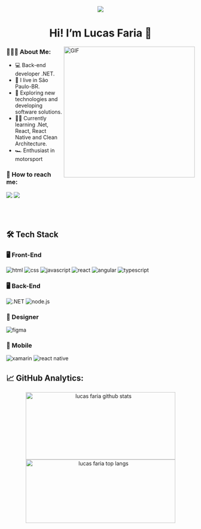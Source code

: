 <div align="center">
  <img src="https://user-images.githubusercontent.com/22107794/139580686-887df369-edb8-4bc8-b607-4fbf6d7e4866.gif">
</div>

<h1  align="center"> Hi! I’m Lucas Faria 👋</h1>

<img align="right" alt="GIF" src="https://user-images.githubusercontent.com/22107794/139581022-d523608f-0584-467b-a781-cc9229463e2f.gif" width="350px" />

<h3 align="left">👨🏻‍💻 About Me:</h3>

- 💻 Back-end developer .NET.
- 📌 I live in São Paulo-BR.
- 🚀 Exploring new technologies and developing software solutions.
- 👨‍💻 Currently learning .Net, React, React Native and Clean Architecture.
- 🏎️ Enthusiast in motorsport

<h3 align="left">💬 How to reach me:</h3>
<div>
   <a href="https://www.linkedin.com/in/lucasfariasilva/" target="_blank"><img src="https://img.shields.io/badge/-LinkedIn-%230077B5?style=for-the-badge&logo=linkedin&logoColor=white" target="_blank"></a>  
  <a href = "mailto:lucasfsilva94@hotmail.com"><img src="https://img.shields.io/badge/Microsoft_Outlook-0078D4?style=for-the-badge&logo=microsoft-outlook&logoColor=white" target="_blank"></a>
  </div>
  <br>
  <br>
  <br>

🛠  Tech Stack
-------

<h3>🖥️ Front-End</h3>
<div>
  <img 
    src="https://img.shields.io/badge/HTML5-E34F26?style=for-the-badge&amp;logo=html5&amp;logoColor=white" 
    alt="html">
  <img 
    src="https://img.shields.io/badge/CSS3-1572B6?style=for-the-badge&amp;logo=css3&amp;logoColor=white" 
    alt="css">
  <img 
    src="https://img.shields.io/badge/JavaScript-323330?style=for-the-badge&amp;logo=javascript&amp;logoColor=F7DF1E" 
    alt="javascript">
  <img 
    src="https://img.shields.io/badge/React-0D0627?style=for-the-badge&amp;logo=react&amp;logoColor=61DAFB" 
    alt="react">
  <img 
    src="https://img.shields.io/badge/Angular-DD0031?style=for-the-badge&logo=angular&logoColor=white" 
    alt="angular">  
  <img 
    src="https://img.shields.io/badge/TypeScript-3178C6?style=for-the-badge&amp;logo=typescript&amp;logoColor=white" 
    alt="typescript">
</div>

<h3>🖥️ Back-End</h3>
<div>
  <img 
    src="https://img.shields.io/badge/.NET-512BD4?style=for-the-badge&logo=dotnet&logoColor=white" 
    alt=".NET">
  <img 
    src="https://img.shields.io/badge/Node.js-339933?style=for-the-badge&logo=nodedotjs&logoColor=white" 
    alt="node.js">  
</div>

<h3>🎨 Designer</h3>
<div>
  <img 
    src="https://img.shields.io/badge/Figma-F24E1E?style=for-the-badge&logo=figma&logoColor=white" 
    alt="figma">  
</div>

<h3>📱 Mobile</h3>
<div>
  <img 
    src="https://img.shields.io/badge/Xamarin-3498DB?style=for-the-badge&logo=xamarin&logoColor=white" 
    alt="xamarin">  
  <img 
    src="https://img.shields.io/badge/React_Native-20232A?style=for-the-badge&logo=react&logoColor=61DAFB" 
    alt="react native">    
</div>

<h2>📈 <strong>GitHub Analytics:</strong></h2>  
<div align="center">
  <img 
    width="400" 
    height="180px" 
    src="https://github-readme-stats.vercel.app/api?username=lucasfsilva94&show_icons=true&count_private=true" 
    alt="lucas faria github stats"/>
  <img 
    width="400" 
    height="170px" 
    src="https://github-readme-stats.vercel.app/api/top-langs/?username=lucasfsilva94&layout=compact" 
    alt="lucas faria top langs" />
</div>
